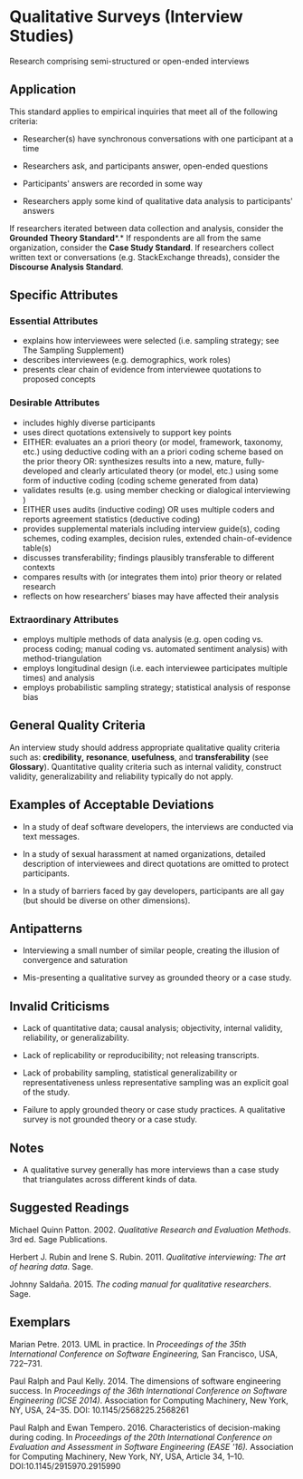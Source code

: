 # Qualitative Surveys (Interview Studies) 
<standard name="Qualitative Surveys (Interview Studies)">
Research comprising semi-structured or open-ended interviews

## Application 

This standard applies to empirical inquiries that meet all of the
following criteria:

-   Researcher(s) have synchronous conversations with one participant at
    a time

-   Researchers ask, and participants answer, open-ended questions

-   Participants' answers are recorded in some way

-   Researchers apply some kind of qualitative data analysis to
    participants' answers

If researchers iterated between data collection and analysis, consider
the **Grounded Theory Standard***.* If respondents are all from the same
organization, consider the **Case Study Standard**. If researchers
collect written text or conversations (e.g. StackExchange threads),
consider the **Discourse Analysis Standard**.

## Specific Attributes

### Essential Attributes	
<checklist name="Essential">

-	explains how interviewees were selected (i.e. sampling strategy; see The Sampling Supplement)
-	describes interviewees (e.g. demographics, work roles)
-	presents clear chain of evidence from interviewee quotations to proposed concepts
</checklist>
     
### Desirable Attributes	
<checklist name="Desirable">

-	includes highly diverse participants 
-	uses direct quotations extensively to support key points
-	EITHER: evaluates an a priori theory (or model, framework, taxonomy, etc.) using deductive coding with an a priori coding scheme based on the prior theory OR: synthesizes results into a new, mature, fully-developed and clearly articulated theory (or model, etc.) using some form of inductive coding (coding scheme generated from data)
-	validates results (e.g. using member checking or dialogical interviewing )
-	EITHER uses audits (inductive coding) OR uses multiple coders and reports agreement statistics (deductive coding)
-	provides supplemental materials including interview guide(s), coding schemes, coding examples, decision rules, extended chain-of-evidence table(s) 
-	discusses transferability; findings plausibly transferable to different contexts
-	compares results with (or integrates them into) prior theory or related research
-	reflects on how researchers’ biases may have affected their analysis
</checklist>
     
### Extraordinary Attributes	
<checklist name="Extraordinary">

-	employs multiple methods of data analysis (e.g. open coding vs. process coding; manual coding vs. automated sentiment analysis) with method-triangulation
-	employs longitudinal design (i.e. each interviewee participates multiple times) and analysis 
-	employs probabilistic sampling strategy; statistical analysis of response bias
</checklist>

## General Quality Criteria

An interview study should address appropriate qualitative quality
criteria such as: **credibility,** **resonance**, **usefulness**, and
**transferability** (see **Glossary**). Quantitative quality criteria
such as internal validity, construct validity, generalizability and
reliability typically do not apply.

## Examples of Acceptable Deviations

-   In a study of deaf software developers, the interviews are conducted
    via text messages.

-   In a study of sexual harassment at named organizations, detailed
    description of interviewees and direct quotations are omitted to
    protect participants.

-   In a study of barriers faced by gay developers, participants are all
    gay (but should be diverse on other dimensions).

## Antipatterns 

-   Interviewing a small number of similar people, creating the illusion
    of convergence and saturation

-   Mis-presenting a qualitative survey as grounded theory or a case
    study.

## Invalid Criticisms 

-   Lack of quantitative data; causal analysis; objectivity, internal
    validity, reliability, or generalizability.

-   Lack of replicability or reproducibility; not releasing transcripts.

-   Lack of probability sampling, statistical generalizability or
    representativeness unless representative sampling was an explicit
    goal of the study.

-   Failure to apply grounded theory or case study practices. A
    qualitative survey is not grounded theory or a case study.

## Notes 

-   A qualitative survey generally has more interviews than a case study
    that triangulates across different kinds of data.

## Suggested Readings 

Michael Quinn Patton. 2002. *Qualitative Research and Evaluation
Methods*. 3rd ed. Sage Publications.

Herbert J. Rubin and Irene S. Rubin. 2011. *Qualitative interviewing:
The art of hearing data*. Sage.

Johnny Saldaña. 2015. *The coding manual for qualitative researchers*.
Sage.

## Exemplars 

Marian Petre. 2013. UML in practice. In *Proceedings of the 35th
International Conference on Software Engineering,* San Francisco, USA,
722–731.

Paul Ralph and Paul Kelly. 2014. The dimensions of software engineering
success. In *Proceedings of the 36th International Conference on
Software Engineering (ICSE 2014)*. Association for Computing Machinery,
New York, NY, USA, 24–35. DOI: 10.1145/2568225.2568261

Paul Ralph and Ewan Tempero. 2016. Characteristics of decision-making
during coding. In *Proceedings of the 20th International Conference on
Evaluation and Assessment in Software Engineering (EASE '16).*
Association for Computing Machinery, New York, NY, USA, Article 34,
1–10. DOI:10.1145/2915970.2915990
